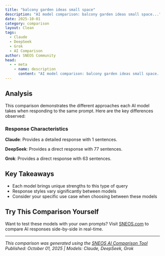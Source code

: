 ```yaml
---
title: "balcony garden ideas small space"
description: "AI model comparison: balcony garden ideas small space..."
date: 2025-10-01
category: comparison
layout: Clean
tags:
  - Claude
  - DeepSeek
  - Grok
  - AI Comparison
author: SNEOS Community
head:
  - - meta
    - name: description
      content: "AI model comparison: balcony garden ideas small space..."
---
```


<ChatComparison
  title="balcony garden ideas small space"
  prompt="balcony garden ideas small space"
  :responses='{"Claude": "Here are creative ideas to maximize your small balcony garden:\n\n## **Vertical Growing Solutions**\n- **Wall planters** and pocket gardens\n- **Hanging baskets** at different heights\n- **Ladder shelves** or tiered plant stands\n- **Trellises** for climbing plants like beans, peas, or morning glories\n- **Rail planters** that hook onto balcony railings\n\n## **Space-Efficient Containers**\n- **Stackable planters** for herbs and small vegetables\n- **Window boxes** along the railing\n- **Corner planters** to utilize awkward spaces\n- **Rolling carts** you can move for optimal sun exposure\n\n## **Best Plants for Small Balconies**\n**Edibles:**\n- Cherry tomatoes, lettuce, herbs (basil, mint, parsley)\n- Strawberries, peppers, microgreens\n\n**Flowers:**\n- Petunias, marigolds, nasturtiums\n- Succulents for low maintenance\n\n**Foliage:**\n- Small ferns, pothos, snake plants\n\n## **Design Tips**\n- Use **mirrors** to create illusion of space\n- Choose a **cohesive color scheme** for pots\n- Add **string lights** for ambiance\n- Include a **small seating area** with folding furniture\n- Use **lightweight containers** to avoid weight issues\n\n## **Practical Considerations**\n- Check weight limits and building rules\n- Ensure proper drainage\n- Consider wind exposure when selecting plants\n- Install shade cloth if needed\n\nWould you like specific advice based on your balcony\u0027s size, sunlight, or climate?", "DeepSeek": "Of course! Creating a balcony garden is a fantastic way to enjoy greenery, grow your own food, and create a personal oasis, even in the smallest of spaces. The key is to think vertically, be creative with containers, and choose the right plants.\n\nHere is a comprehensive guide to small balcony garden ideas, from foundational concepts to specific inspirations.\n\n### Part 1: Core Principles for a Small Balcony Garden\n\nBefore you buy a single plant, keep these three principles in mind:\n\n1. **Go Vertical:** This is the #1 rule for small spaces. Use your walls and railings instead of just the floor.\n2. **Choose the Right Containers:** Lightweight, stackable, and multi-functional pots are your best friends.\n3. **Know Your Conditions:** Pay attention to sun and wind.\n * **Sun:** How many hours of direct sun does your balcony get? (Full sun = 6\u002B hours, Partial sun = 3-6, Shade = \u003C3 hours).\n * **Wind:** Is it a windy spot? This can dry out plants quickly and damage delicate stems.\n\n---\n\n### Part 2: Space-Smart Ideas \u0026 Setups\n\n#### 1. Vertical Gardening Systems\n* **Trellis \u0026 Climbers:** Attach a trellis (wood, metal, or even a string grid) to a wall and grow climbing plants like peas, beans, cucumbers, morning glories, or clematis.\n* **Wall Planters/Pockets:** Use fabric pocket planters, mounted wooden crates, or a series of wall pots to create a living wall. Perfect for herbs, strawberries, and succulents.\n* **Hanging Planters:** Macram\u00E9 hangers, ceiling hooks, or wall-mounted brackets can hold trailing plants like pothos, string of pearls, or petunias, freeing up floor space.\n* **Ladder Shelf:** Repurpose a wooden or metal ladder as a stylish, tiered plant stand.\n* **Pallet Garden:** Stand a pallet upright, add landscape fabric to the back and sides, fill with soil, and plant in the slats. (Ensure the pallet is safe and untreated).\n\n#### 2. Railing \u0026 Balcony Edge Solutions\n* **Railing Planters:** These are specifically designed to hook securely over your balcony railing. They are perfect for creating an instant green \u0022fence\u0022 of flowers or herbs.\n* **Window Boxes:** Mount them on the *inside* of your railing if possible, or use sturdy brackets to secure them to the top.\n\n#### 3. Floor Space Maximizers\n* **Tiered Plant Stands:** A classic for a reason. They allow you to grow multiple plants in the footprint of one.\n* **Stackable Pots:** Pots that stack vertically, like a \u0022strawberry pot,\u0022 are great for growing multiple plants.\n* **Foldable Furniture:** Use a small, foldable bistro set that can be tucked away when you need more space for gardening or entertaining.\n\n---\n\n### Part 3: Plant Selection for Small Spaces\n\nChoose plants that are naturally compact, productive, or can be trained vertically.\n\n#### **For Edibles (Growing Your Own Food):**\n* **Herbs:** The ultimate balcony crop. They are compact, fragrant, and useful. Try basil, mint, rosemary, thyme, chives, and parsley.\n* **Leafy Greens:** Lettuce, spinach, kale, and Swiss chard grow quickly and can be harvested as \u0022cut-and-come-again.\u0022\n* **Vegetables:**\n * **Climbing:** Pole beans, peas, cucumbers (use a trellis).\n * **Compact:** Cherry tomatoes (look for \u0022patio\u0022 or \u0022bush\u0022 varieties), peppers, radishes, scallions.\n* **Fruits:**\n * **Strawberries:** Perfect for railing planters and hanging baskets.\n * **Dwarf Citrus:** A dwarf lemon or lime tree in a large pot can thrive on a sunny balcony.\n\n#### **For Ornamentals (Beauty \u0026 Color):**\n* **Trailing/Spilling:** Perfect for softening edges. Petunias, million bells (Calibrachoa), lobelia, ivy, and nasturtiums (edible too!).\n* **Upright \u0026 Structural:** Add height and drama. Ornamental grasses, dwarf canna lilies, or a small shrub like a boxwood.\n* **Compact Flowers:** Begonias, impatiens (for shade), marigolds, pansies, and zinnias.\n\n---\n\n### Part 4: Creative Themes \u0026 Inspirations\n\nGive your balcony a cohesive look with one of these themes:\n\n1. **The Culinary Corner:** Dedicate your space to food. Use a vertical herb pocket planter, a railing box for lettuces, and a large pot for a tomato plant and some basil at its base.\n2. **The Cozy Cottage Retreat:** Create a lush, informal feel. Use a mix of terracotta pots, fill them with a jumble of colorful flowers like geraniums and petunias, and add a comfortable chair with soft cushions.\n3. **The Modern Oasis:** Focus on clean lines and architectural plants. Use identical sleek planters (e.g., concrete or metallic), and plant succulents, snake plants, and a single, striking ornamental grass.\n4. **The Bee \u0026 Butterfly Garden:** Choose plants that attract pollinators. Lavender, salvia, echinacea, and marigolds are great choices. You\u0027ll be supporting local ecosystems.\n5. **The Privacy Screen Garden:** Use fast-growing climbers on a trellis to create a natural privacy screen. Jasmine (for fragrance), morning glories, or even hops are excellent choices.\n\n---\n\n### Part 5: Pro Tips \u0026 Practicalities\n\n* **Check Your Weight Limit:** Balconies have weight restrictions. Be mindful of heavy pots and wet soil. Lightweight plastic or fiberglass pots are often better than concrete or ceramic. Use a lightweight potting mix, not garden soil.\n* **Drainage is Non-Negotiable:** Every pot **must** have drainage holes. Use saucers to protect your balcony (and your neighbors below!) from runoff.\n* **Watering Wisely:** Small pots dry out fast. Consider a **self-watering planter** or a simple drip irrigation system on a timer for hassle-free care, especially if you travel.\n* **Wind Protection:** If it\u0027s windy, use a trellis as a windbreak or choose sturdier plants like ornamental grasses and herbs.\n* **Lighting:** Add fairy lights, solar-powered lanterns, or a single outdoor-rated lamp to extend the enjoyment of your space into the evening.\n\nStart small, enjoy the process, and watch your little balcony transform into your favorite room. Happy gardening", "Grok": "Creating a balcony garden in a small space can be both fun and rewarding. With a little creativity, you can transform your balcony into a green oasis, even if space is limited. Here are some practical and stylish ideas tailored for small balcony gardens:\n\n### 1. **Vertical Gardening**\n - **Wall Planters**: Use wall-mounted planters or pockets to grow herbs, succulents, or small flowers. These save floor space and add a lush, green backdrop.\n - **Trellises or Grids**: Install a trellis or wire grid on the wall for climbing plants like ivy, jasmine, or beans.\n - **Hanging Shelves**: Mount shelves on the wall to place small pots or decorative plants.\n\n### 2. **Hanging Planters**\n - Hang lightweight pots or baskets from the ceiling or balcony railing to grow trailing plants like pothos, petunias, or ferns. Use macrame plant hangers for a boho aesthetic.\n - Consider a hanging herb garden for easy access to fresh basil, mint, or thyme.\n\n### 3. **Railing Planters**\n - Use clip-on or over-the-rail planters to maximize space. These are perfect for small flowers, herbs, or even vegetables like lettuce or radishes.\n - Opt for colorful planters to add a pop of color to your balcony.\n\n### 4. **Tiered Plant Stands**\n - Invest in a compact, multi-tiered plant stand to display multiple plants without taking up much floor space. Choose a foldable or corner stand for extra convenience.\n - Mix and match plants of different heights and textures for visual interest.\n\n### 5. **Repurpose Furniture**\n - Use an old ladder as a plant stand by placing pots on each step.\n - Stack wooden crates or pallets vertically to create a DIY shelf for pots and garden tools.\n - Turn a small stool or side table into a plant display area.\n\n### 6. **Container Gardening**\n - Use small to medium-sized pots or containers for flowers, herbs, or even dwarf fruit trees (like lemon or fig).\n - Opt for lightweight, weather-resistant materials like plastic or fiberglass to make rearranging easier.\n - Group pots of varying sizes together for a cohesive look, and use trays underneath to catch water runoff.\n\n### 7. **Herb and Edible Garden**\n - Grow a mini kitchen garden with herbs like basil, parsley, rosemary, and mint in small pots or a single long container.\n - Try compact vegetables like cherry tomatoes, peppers, or microgreens if you have enough sunlight.\n - Use a windowsill-style planter box on the railing for easy access.\n\n### 8. **Succulents and Low-Maintenance Plants**\n - If you\u2019re short on time or new to gardening, start with low-maintenance plants like succulents, cacti, or air plants. They require minimal watering and care.\n - Arrange them in small, decorative containers or create a mini succulent garden in a shallow tray.\n\n### 9. **Foldable or Multi-Purpose Furniture**\n - Use a foldable table or bench that doubles as a plant stand or storage for garden tools.\n - Add a narrow potting table against the wall for both functionality and extra space to display plants.\n\n### 10. **Add Decorative Elements**\n - String fairy lights or solar-powered lanterns around the railing or plants for a cozy ambiance at night.\n - Place a small outdoor rug or artificial grass patch to create a garden-like feel underfoot.\n - Use colorful or patterned pots to add personality without taking up extra space.\n\n### 11. **Maximize Corner Spaces**\n - Place a tall plant or a corner shelf in unused balcony corners to create depth and utilize every inch of space.\n - Hang corner shelves or use L-shaped planters for a neat, organized look.\n\n### 12. **Indoor-Outdoor Flow**\n - If your balcony is adjacent to a living space, choose plants that complement your indoor decor to create a seamless transition.\n - Add a small seating area (like a foldable chair or cushion) surrounded by plants to make the space feel like an extension of your home.\n\n### Tips for Small Balcony Gardens:\n- **Assess Sunlight**: Choose plants based on the amount of sunlight your balcony gets (full sun, partial shade, or full shade). For example, ferns and pothos thrive in shade, while tomatoes and marigolds need sun.\n- **Water Drainage**: Ensure pots have drainage holes to prevent waterlogging, especially since balconies often lack natural soil drainage.\n- **Weight Limits**: Check your balcony\u2019s weight restrictions before adding heavy pots or furniture.\n- **Seasonal Rotation**: Swap out plants seasonally to keep the space vibrant year-round.\n- **Pest Control**: Use natural pest repellents like neem oil to keep bugs at bay in a small, enclosed space.\n\n### Plant Suggestions for Small Spaces:\n- **Flowers**: Marigolds, geraniums, petunias (colorful and compact).\n- **Herbs**: Basil, mint, thyme, parsley (functional and space-saving).\n- **Greens**: Lettuce, spinach, kale (easy to grow in containers).\n- **Trailing Plants**: Pothos, string of pearls, ivy (great for hanging or vertical gardens).\n- **Dwarf Varieties**: Mini roses, dwarf citrus trees, or compact berry bushes.\n\nWith these ideas, even the tiniest balcony can become a lush, green retreat. Start small, experiment with different layouts, and personalize the space to suit your style and needs! What kind of vibe are you going for\u2014modern, boho, or practical? I can help refine the ideas further!"}' 
  published-date="17:55"
/>

## Analysis

This comparison demonstrates the different approaches each AI model takes when responding to the same prompt. Here are the key differences observed:

### Response Characteristics

**Claude**: Provides a detailed response with 1 sentences. 

**DeepSeek**: Provides a direct response with 77 sentences. 

**Grok**: Provides a direct response with 63 sentences. 

## Key Takeaways

- Each model brings unique strengths to this type of query
- Response styles vary significantly between models
- Consider your specific use case when choosing between these models

## Try This Comparison Yourself

Want to test these models with your own prompts? Visit [SNEOS.com](https://sneos.com) to compare AI responses side-by-side in real-time.

---

*This comparison was generated using the [SNEOS AI Comparison Tool](https://sneos.com)*
*Published: October 01, 2025 | Models: Claude, DeepSeek, Grok*
